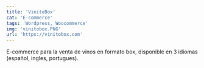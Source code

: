 ```yaml
---
title: 'VinitoBox'
cat: 'E-commerce'
tags: 'Wordpress, Woocommerce'
img: 'vinitobox.PNG'
url: 'https://vinitobox.com'
---
```


E-commerce para la venta de vinos en formato box, disponible en 3 idiomas (español, ingles, portugues).
